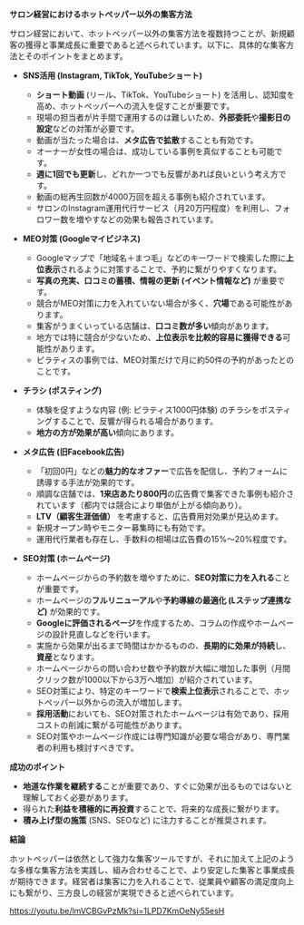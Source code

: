 **サロン経営におけるホットペッパー以外の集客方法**

サロン経営において、ホットペッパー以外の集客方法を複数持つことが、新規顧客の獲得と事業成長に重要であると述べられています。以下に、具体的な集客方法とそのポイントをまとめます。

- **SNS活用 (Instagram, TikTok, YouTubeショート)**
    
    - **ショート動画** (リール、TikTok、YouTubeショート) を活用し、認知度を高め、ホットペッパーへの流入を促すことが重要です。
    - 現場の担当者が片手間で運用するのは難しいため、**外部委託**や**撮影日の設定**などの対策が必要です。
    - 動画が当たった場合は、**メタ広告で拡散**することも有効です。
    - オーナーが女性の場合は、成功している事例を真似することも可能です。
    - **週に1回でも更新**し、どれか一つでも反響があれば良いという考え方です。
    - 動画の総再生回数が4000万回を超える事例も紹介されています。
    - サロンのInstagram運用代行サービス（月20万円程度）を利用し、フォロワー数を増やすなどの効果も報告されています。
- **MEO対策 (Googleマイビジネス)**
    
    - Googleマップで「地域名＋まつ毛」などのキーワードで検索した際に**上位表示**されるように対策することで、予約に繋がりやすくなります。
    - **写真の充実、口コミの蓄積、情報の更新 (イベント情報など)** が重要です。
    - 競合がMEO対策に力を入れていない場合が多く、**穴場**である可能性があります。
    - 集客がうまくいっている店舗は、**口コミ数が多い**傾向があります。
    - 地方では特に競合が少ないため、**上位表示を比較的容易に獲得できる**可能性があります。
    - ピラティスの事例では、MEO対策だけで月に約50件の予約があったとのことです。
- **チラシ (ポスティング)**
    
    - 体験を促すような内容 (例: ピラティス1000円体験) のチラシをポスティングすることで、反響が得られる場合があります。
    - **地方の方が効果が高い**傾向にあります。
- **メタ広告 (旧Facebook広告)**
    
    - 「初回0円」などの**魅力的なオファー**で広告を配信し、予約フォームに誘導する手法が効果的です。
    - 順調な店舗では、**1来店あたり800円**の広告費で集客できた事例も紹介されています（都内では競合により単価が上がる傾向あり）。
    - **LTV（顧客生涯価値）** を考慮すると、広告費用対効果が見込めます。
    - 新規オープン時やモニター募集時にも有効です。
    - 運用代行業者も存在し、手数料の相場は広告費の15%〜20%程度です。
- **SEO対策 (ホームページ)**
    
    - ホームページからの予約数を増やすために、**SEO対策に力を入れる**ことが重要です。
    - ホームページの**フルリニューアル**や**予約導線の最適化 (Lステップ連携など)** が効果的です。
    - **Googleに評価されるページ**を作成するため、コラムの作成やホームページの設計見直しなどを行います。
    - 実施から効果が出るまで時間はかかるものの、**長期的に効果が持続**し、**資産**となります。
    - ホームページからの問い合わせ数や予約数が大幅に増加した事例（月間クリック数が1000以下から3万へ増加）が紹介されています。
    - SEO対策により、特定のキーワードで**検索上位表示**されることで、ホットペッパー以外からの流入が増加します。
    - **採用活動**においても、SEO対策されたホームページは有効であり、採用コストの削減に繋がる可能性があります。
    - SEO対策やホームページ作成には専門知識が必要な場合があり、専門業者の利用も検討すべきです。

**成功のポイント**

- **地道な作業を継続する**ことが重要であり、すぐに効果が出るものではないと理解しておく必要があります。
- 得られた**利益を積極的に再投資**することで、将来的な成長に繋がります。
- **積み上げ型の施策** (SNS、SEOなど) に注力することが推奨されます。

**結論**

ホットペッパーは依然として強力な集客ツールですが、それに加えて上記のような多様な集客方法を実践し、組み合わせることで、より安定した集客と事業成長が期待できます。経営者は集客に力を入れることで、従業員や顧客の満足度向上にも繋がり、三方良しの経営が実現できると述べられています。

https://youtu.be/lmVCBGvPzMk?si=1LPD7KmOeNy55esH
